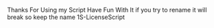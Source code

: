 Thanks For Using my Script Have Fun With It 
if you try to rename it will break so keep the name 1S-LicenseScript
